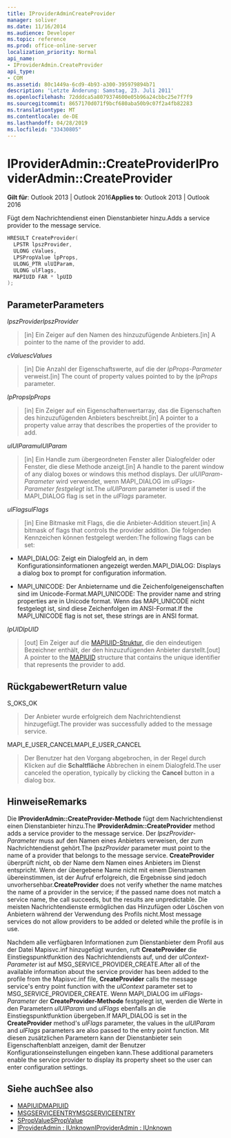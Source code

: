 ```yaml
---
title: IProviderAdminCreateProvider
manager: soliver
ms.date: 11/16/2014
ms.audience: Developer
ms.topic: reference
ms.prod: office-online-server
localization_priority: Normal
api_name:
- IProviderAdmin.CreateProvider
api_type:
- COM
ms.assetid: 80c1449a-6cd9-4b93-a300-395979894b71
description: 'Letzte Änderung: Samstag, 23. Juli 2011'
ms.openlocfilehash: 72dddca5a8079374600e05b96a24cbbc25e7f7f9
ms.sourcegitcommit: 8657170d071f9bcf680aba50b9c07f2a4fb82283
ms.translationtype: MT
ms.contentlocale: de-DE
ms.lasthandoff: 04/28/2019
ms.locfileid: "33430805"
---
```

# <a name="iprovideradmincreateprovider"></a><span data-ttu-id="a258c-103">IProviderAdmin::CreateProvider</span><span class="sxs-lookup"><span data-stu-id="a258c-103">IProviderAdmin::CreateProvider</span></span>

<span data-ttu-id="a258c-104">**Gilt für**: Outlook 2013 | Outlook 2016</span><span class="sxs-lookup"><span data-stu-id="a258c-104">**Applies to**: Outlook 2013 | Outlook 2016</span></span> 
  
<span data-ttu-id="a258c-105">Fügt dem Nachrichtendienst einen Dienstanbieter hinzu.</span><span class="sxs-lookup"><span data-stu-id="a258c-105">Adds a service provider to the message service.</span></span> 
  
```cpp
HRESULT CreateProvider(
  LPSTR lpszProvider,
  ULONG cValues,
  LPSPropValue lpProps,
  ULONG_PTR ulUIParam,
  ULONG ulFlags,
  MAPIUID FAR * lpUID
);
```

## <a name="parameters"></a><span data-ttu-id="a258c-106">Parameter</span><span class="sxs-lookup"><span data-stu-id="a258c-106">Parameters</span></span>

 <span data-ttu-id="a258c-107">_lpszProvider_</span><span class="sxs-lookup"><span data-stu-id="a258c-107">_lpszProvider_</span></span>
  
> <span data-ttu-id="a258c-108">[in] Ein Zeiger auf den Namen des hinzuzufügende Anbieters.</span><span class="sxs-lookup"><span data-stu-id="a258c-108">[in] A pointer to the name of the provider to add.</span></span>
    
 <span data-ttu-id="a258c-109">_cValues_</span><span class="sxs-lookup"><span data-stu-id="a258c-109">_cValues_</span></span>
  
> <span data-ttu-id="a258c-110">[in] Die Anzahl der Eigenschaftswerte, auf die der  _lpProps-Parameter_ verweist.</span><span class="sxs-lookup"><span data-stu-id="a258c-110">[in] The count of property values pointed to by the  _lpProps_ parameter.</span></span> 
    
 <span data-ttu-id="a258c-111">_lpProps_</span><span class="sxs-lookup"><span data-stu-id="a258c-111">_lpProps_</span></span>
  
> <span data-ttu-id="a258c-112">[in] Ein Zeiger auf ein Eigenschaftenwertarray, das die Eigenschaften des hinzuzufügenden Anbieters beschreibt.</span><span class="sxs-lookup"><span data-stu-id="a258c-112">[in] A pointer to a property value array that describes the properties of the provider to add.</span></span>
    
 <span data-ttu-id="a258c-113">_ulUIParam_</span><span class="sxs-lookup"><span data-stu-id="a258c-113">_ulUIParam_</span></span>
  
> <span data-ttu-id="a258c-114">[in] Ein Handle zum übergeordneten Fenster aller Dialogfelder oder Fenster, die diese Methode anzeigt.</span><span class="sxs-lookup"><span data-stu-id="a258c-114">[in] A handle to the parent window of any dialog boxes or windows this method displays.</span></span> <span data-ttu-id="a258c-115">Der  _ulUIParam-Parameter_ wird verwendet, wenn MAPI_DIALOG im  _ulFlags-Parameter festgelegt_ ist.</span><span class="sxs-lookup"><span data-stu-id="a258c-115">The  _ulUIParam_ parameter is used if the MAPI_DIALOG flag is set in the  _ulFlags_ parameter.</span></span> 
    
 <span data-ttu-id="a258c-116">_ulFlags_</span><span class="sxs-lookup"><span data-stu-id="a258c-116">_ulFlags_</span></span>
  
> <span data-ttu-id="a258c-117">[in] Eine Bitmaske mit Flags, die die Anbieter-Addition steuert.</span><span class="sxs-lookup"><span data-stu-id="a258c-117">[in] A bitmask of flags that controls the provider addition.</span></span> <span data-ttu-id="a258c-118">Die folgenden Kennzeichen können festgelegt werden:</span><span class="sxs-lookup"><span data-stu-id="a258c-118">The following flags can be set:</span></span>
    
  - <span data-ttu-id="a258c-119">MAPI_DIALOG: Zeigt ein Dialogfeld an, in dem Konfigurationsinformationen angezeigt werden.</span><span class="sxs-lookup"><span data-stu-id="a258c-119">MAPI_DIALOG: Displays a dialog box to prompt for configuration information.</span></span>
      
  - <span data-ttu-id="a258c-120">MAPI_UNICODE: Der Anbietername und die Zeichenfolgeneigenschaften sind im Unicode-Format.</span><span class="sxs-lookup"><span data-stu-id="a258c-120">MAPI_UNICODE: The provider name and string properties are in Unicode format.</span></span> <span data-ttu-id="a258c-121">Wenn das MAPI_UNICODE nicht festgelegt ist, sind diese Zeichenfolgen im ANSI-Format.</span><span class="sxs-lookup"><span data-stu-id="a258c-121">If the MAPI_UNICODE flag is not set, these strings are in ANSI format.</span></span>
    
 <span data-ttu-id="a258c-122">_lpUID_</span><span class="sxs-lookup"><span data-stu-id="a258c-122">_lpUID_</span></span>
  
> <span data-ttu-id="a258c-123">[out] Ein Zeiger auf die [MAPIUID-Struktur,](mapiuid.md) die den eindeutigen Bezeichner enthält, der den hinzuzufügenden Anbieter darstellt.</span><span class="sxs-lookup"><span data-stu-id="a258c-123">[out] A pointer to the [MAPIUID](mapiuid.md) structure that contains the unique identifier that represents the provider to add.</span></span> 
    
## <a name="return-value"></a><span data-ttu-id="a258c-124">Rückgabewert</span><span class="sxs-lookup"><span data-stu-id="a258c-124">Return value</span></span>

<span data-ttu-id="a258c-125">S_OK</span><span class="sxs-lookup"><span data-stu-id="a258c-125">S_OK</span></span> 
  
> <span data-ttu-id="a258c-126">Der Anbieter wurde erfolgreich dem Nachrichtendienst hinzugefügt.</span><span class="sxs-lookup"><span data-stu-id="a258c-126">The provider was successfully added to the message service.</span></span>
    
<span data-ttu-id="a258c-127">MAPI_E_USER_CANCEL</span><span class="sxs-lookup"><span data-stu-id="a258c-127">MAPI_E_USER_CANCEL</span></span> 
  
> <span data-ttu-id="a258c-128">Der Benutzer hat den Vorgang abgebrochen, in der Regel durch Klicken auf die **Schaltfläche** Abbrechen in einem Dialogfeld.</span><span class="sxs-lookup"><span data-stu-id="a258c-128">The user canceled the operation, typically by clicking the **Cancel** button in a dialog box.</span></span> 
    
## <a name="remarks"></a><span data-ttu-id="a258c-129">Hinweise</span><span class="sxs-lookup"><span data-stu-id="a258c-129">Remarks</span></span>

<span data-ttu-id="a258c-130">Die **IProviderAdmin::CreateProvider-Methode** fügt dem Nachrichtendienst einen Dienstanbieter hinzu.</span><span class="sxs-lookup"><span data-stu-id="a258c-130">The **IProviderAdmin::CreateProvider** method adds a service provider to the message service.</span></span> <span data-ttu-id="a258c-131">Der  _lpszProvider-Parameter_ muss auf den Namen eines Anbieters verweisen, der zum Nachrichtendienst gehört.</span><span class="sxs-lookup"><span data-stu-id="a258c-131">The  _lpszProvider_ parameter must point to the name of a provider that belongs to the message service.</span></span> <span data-ttu-id="a258c-132">**CreateProvider** überprüft nicht, ob der Name dem Namen eines Anbieters im Dienst entspricht. Wenn der übergebene Name nicht mit einem Dienstnamen übereinstimmen, ist der Aufruf erfolgreich, die Ergebnisse sind jedoch unvorhersehbar.</span><span class="sxs-lookup"><span data-stu-id="a258c-132">**CreateProvider** does not verify whether the name matches the name of a provider in the service; if the passed name does not match a service name, the call succeeds, but the results are unpredictable.</span></span> <span data-ttu-id="a258c-133">Die meisten Nachrichtendienste ermöglichen das Hinzufügen oder Löschen von Anbietern während der Verwendung des Profils nicht.</span><span class="sxs-lookup"><span data-stu-id="a258c-133">Most message services do not allow providers to be added or deleted while the profile is in use.</span></span> 
  
<span data-ttu-id="a258c-134">Nachdem alle verfügbaren Informationen zum Dienstanbieter dem Profil aus der Datei Mapisvc.inf hinzugefügt wurden, ruft **CreateProvider** die Einstiegspunktfunktion des Nachrichtendiensts auf, und der  _ulContext-Parameter_ ist auf MSG_SERVICE_PROVIDER_CREATE.</span><span class="sxs-lookup"><span data-stu-id="a258c-134">After all of the available information about the service provider has been added to the profile from the Mapisvc.inf file, **CreateProvider** calls the message service's entry point function with the  _ulContext_ parameter set to MSG_SERVICE_PROVIDER_CREATE.</span></span> <span data-ttu-id="a258c-135">Wenn MAPI_DIALOG im _ulFlags-Parameter_ der **CreateProvider-Methode** festgelegt ist, werden die Werte in den Parametern _ulUIParam_ und _ulFlags_ ebenfalls an die Einstiegspunktfunktion übergeben.</span><span class="sxs-lookup"><span data-stu-id="a258c-135">If MAPI_DIALOG is set in the **CreateProvider** method's  _ulFlags_ parameter, the values in the  _ulUIParam_ and  _ulFlags_ parameters are also passed to the entry point function.</span></span> <span data-ttu-id="a258c-136">Mit diesen zusätzlichen Parametern kann der Dienstanbieter sein Eigenschaftenblatt anzeigen, damit der Benutzer Konfigurationseinstellungen eingeben kann.</span><span class="sxs-lookup"><span data-stu-id="a258c-136">These additional parameters enable the service provider to display its property sheet so the user can enter configuration settings.</span></span> 
  
## <a name="see-also"></a><span data-ttu-id="a258c-137">Siehe auch</span><span class="sxs-lookup"><span data-stu-id="a258c-137">See also</span></span>

- [<span data-ttu-id="a258c-138">MAPIUID</span><span class="sxs-lookup"><span data-stu-id="a258c-138">MAPIUID</span></span>](mapiuid.md)  
- [<span data-ttu-id="a258c-139">MSGSERVICEENTRY</span><span class="sxs-lookup"><span data-stu-id="a258c-139">MSGSERVICEENTRY</span></span>](msgserviceentry.md)  
- [<span data-ttu-id="a258c-140">SPropValue</span><span class="sxs-lookup"><span data-stu-id="a258c-140">SPropValue</span></span>](spropvalue.md)  
- [<span data-ttu-id="a258c-141">IProviderAdmin : IUnknown</span><span class="sxs-lookup"><span data-stu-id="a258c-141">IProviderAdmin : IUnknown</span></span>](iprovideradminiunknown.md)

